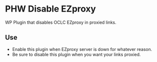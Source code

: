 # PHW Disable EZproxy
WP Plugin that disables OCLC EZproxy in proxied links. 

## Use
+ Enable this plugin when EZproxy server is down for whatever reason.
+ Be sure to disable this plugin when you want your links proxied.
